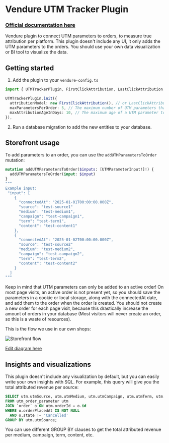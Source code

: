 # Vendure UTM Tracker Plugin

### [Official documentation here](https://pinelab-plugins.com/plugin/vendure-plugin-utm-tracker)

Vendure plugin to connect UTM parameters to orders, to measure true attribution per platform. This plugin doesn't include any UI, it only adds the UTM parameters to the orders. You should use your own data visualization or BI tool to visualize the data.

## Getting started

1. Add the plugin to your `vendure-config.ts`

```ts
import { UTMTrackerPlugin, FirstClickAttribution, LastClickAttribution, LinearAttribution } from '@pinelab/vendure-plugin-utm-tracker';

UTMTrackerPlugin.init({
  attributionModel: new FirstClickAttribution(), // or LastClickAttribution, or LinearAttribution
  maxParametersPerOrder: 5, // The maximum number of UTM parameters that can be added to an order. If a customer adds more than this number, the oldest UTM parameters will be removed.
  maxAttributionAgeInDays: 10, // The maximum age of a UTM parameter to be attributed. If a UTM parameter is older than this number of days, it will not be attributed.
}),
```

2. Run a database migration to add the new entities to your database.

## Storefront usage

To add parameters to an order, you can use the `addUTMParametersToOrder` mutation:

```graphql
mutation addUTMParametersToOrder($inputs: [UTMParameterInput!]!) {
  addUTMParametersToOrder(input: $input)
}
"""
Example input:
 "input": [
    {
      "connectedAt": "2025-01-01T00:00:00.000Z",
      "source": "test-source1"
      "medium": "test-medium1",
      "campaign": "test-campaign1",
      "term": "test-term1",
      "content": "test-content1"
    },
    {
      "connectedAt": "2025-01-02T00:00:00.000Z",
      "source": "test-source2"
      "medium": "test-medium2",
      "campaign": "test-campaign2",
      "term": "test-term2",
      "content": "test-content2"
    }
  ]
"""
```

Keep in mind that UTM parameters can only be added to an active order! On most page visits, an active order is not present yet, so you should save the parameters in a cookie or local storage, along with the connectedAt date, and add them to the order when the order is created. You should not create a new order for each page visit, because this drastically increase the amount of orders in your database (Most visitors will never create an order, so this is a waste of resources).

This is the flow we use in our own shops:

![Storefront flow](https://img.plantuml.biz/plantuml/png/NPBDQa8n48NtUOhPgOls0PHI1P4M-WVLHQ4WqvlH6ymVcRbAtxwJ5Ans6J8dvpjdCcV18aFmHfnuWitw6TwmO22X0WyOhNTn3okVJiQqMJFTi5uT7JjXoBWdE3dfOP2mxJ1aTFjunxceRCleQMQCsy5uqOax4gHYLPmBCKMvdu3q567yGJmn0DDtaaQGpmGf0buePuOy4unVaivF5pbJj23fJy20fU0tk0W-TUY19HLbl8NFkAGREsJlEXHNtrMfHI7WLAI6T0nz3KossYePV65tK0TrZTRjAc7BdgdiKWdg5M6qi1OUXS982Q7hgJkaGI0CqbncAghndovXe4jHq4LkOPK1_pVHkb0-zFww48PTIU4wss__QArEddV7w_HQ6wl1LtxW_bfJkIwgh8RB1359hqsqovPOLvwocUkXVf4V)

[Edit diagram here ](https://editor.plantuml.com/uml/NPBDQa8n48NtUOhPgOls0PHI1P4M-WVLHQ4WqvlH6ymVcRbAtxwJ5Ans6J8dvpjdCcV18aFmHfnuWitw6TwmO22X0WyOhNTn3okVJiQqMJFTi5uT7JjXoBWdE3dfOP2mxJ1aTFjunxceRCleQMQCsy5uqOax4gHYLPmBCKMvdu3q567yGJmn0DDtaaQGpmGf0buePuOy4unVaivF5pbJj23fJy20fU0tk0W-TUY19HLbl8NFkAGREsJlEXHNtrMfHI7WLAI6T0nz3KossYePV65tK0TrZTRjAc7BdgdiKWdg5M6qi1OUXS982Q7hgJkaGI0CqbncAghndovXe4jHq4LkOPK1_pVHkb0-zFww48PTIU4wss__QArEddV7w_HQ6wl1LtxW_bfJkIwgh8RB1359hqsqovPOLvwocUkXVf4V)

## Insights and visualizations

This plugin doesn't include any visualization by default, but you can easily write your own insights with SQL. For example, this query will give you the total attributed revenue per source:

```sql
SELECT utm.utmSource, utm.utmMedium, utm.utmCampaign, utm.utmTerm, utm.utmContent, SUM(utm.attributedRevenue) AS totalAttributedRevenue
FROM utm_order_parameter utm
JOIN `order` o ON utm.orderId = o.id
WHERE o.orderPlacedAt IS NOT NULL
  AND o.state != 'Cancelled'
GROUP BY utm.utmSource;
```

You can use different GROUP BY clauses to get the total attributed revenue per medium, campaign, term, content, etc.
